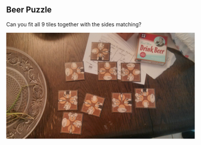 ## Beer Puzzle

Can you fit all 9 tiles together with the sides matching?

![Beer Game](https://github.com/helenwilliamson/beer-game/blob/master/src/main/resources/game.jpg)
